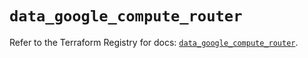 # `data_google_compute_router`

Refer to the Terraform Registry for docs: [`data_google_compute_router`](https://registry.terraform.io/providers/hashicorp/google/6.49.1/docs/data-sources/compute_router).
